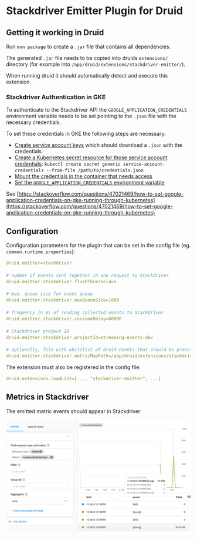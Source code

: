# Stackdriver Emitter Plugin for Druid

## Getting it working in Druid

Run `mvn package` to create a `.jar` file that contains all dependencies.

The generated `.jar` file needs to be copied into druids `extensions/` directory (for example into `/app/druid/extensions/stackdriver-emitter/`).

When running druid it should automatically detect and execute this extension.

### Stackdriver Authentication in GKE

To authenticate to the Stackdriver API the `GOOGLE_APPLICATION_CREDENTIALS` environment variable needs to be set pointing to the `.json` file with the necessary credentials.

To set these credentials in GKE the following steps are necessary:

* [Create service account keys](https://cloud.google.com/iam/docs/creating-managing-service-account-keys) which should download a `.json` with the credentials
* [Create a Kubernetes secret resource for those service account credentials](https://kubernetes.io/docs/concepts/configuration/secret/): `kubectl create secret generic service-account-credentials --from-file /path/to/credentials.json  `
* [Mount the credentials in the container that needs access](https://kubernetes.io/docs/tasks/configure-pod-container/configure-volume-storage/)
* [Set the `GOOGLE_APPLICATION_CREDENTIALS` environment variable](https://kubernetes.io/docs/tasks/inject-data-application/define-environment-variable-container/)

See [https://stackoverflow.com/questions/47021469/how-to-set-google-application-credentials-on-gke-running-through-kubernetes](https://stackoverflow.com/questions/47021469/how-to-set-google-application-credentials-on-gke-running-through-kubernetes)

## Configuration

Configuration parameters for the plugin that can be set in the config file (eg. `common.runtime.properties`): 

```yaml
druid.emitter=stackdriver

# number of events sent together in one request to Stackdriver
druid.emitter.stackdriver.flushThreshold=5

# max. queue size for event queue
druid.emitter.stackdriver.maxQueueSize=1000

# frequency in ms of sending collected events to Stackdriver
druid.emitter.stackdriver.consumeDelay=60000

# Stackdriver project ID
druid.emitter.stackdriver.projectId=streaming-events-dev

# optionally, file with whitelist of druid events that should be processed
druid.emitter.stackdriver.metricMapPath=/app/druid/extensions/stackdriver-emitter/defaultMetrics.json
```

The extension must also be registered in the config file:

```yaml
druid.extensions.loadList=[..., "stackdriver-emitter", ...]
```

## Metrics in Stackdriver

The emitted metric events should appear in Stackdriver:

![Screenshot metrics in Stackdriver](/stackdriver-screenshot.png)
